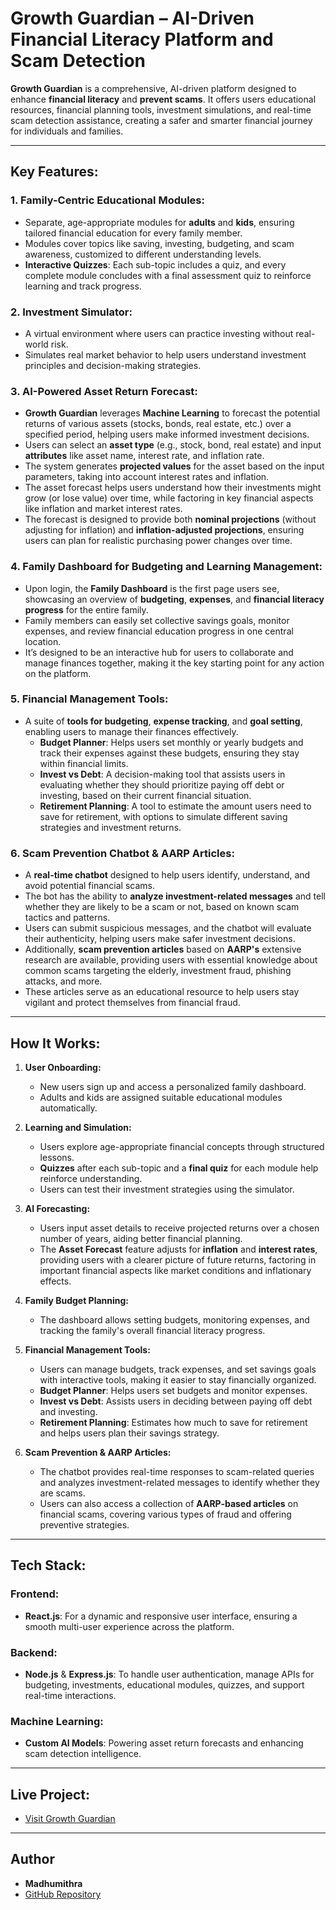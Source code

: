 # Growth Guardian – AI-Driven Financial Literacy Platform and Scam Detection

**Growth Guardian** is a comprehensive, AI-driven platform designed to enhance **financial literacy** and **prevent scams**. It offers users educational resources, financial planning tools, investment simulations, and real-time scam detection assistance, creating a safer and smarter financial journey for individuals and families.

---

## **Key Features**:

### **1. Family-Centric Educational Modules:**
- Separate, age-appropriate modules for **adults** and **kids**, ensuring tailored financial education for every family member.
- Modules cover topics like saving, investing, budgeting, and scam awareness, customized to different understanding levels.
- **Interactive Quizzes**: Each sub-topic includes a quiz, and every complete module concludes with a final assessment quiz to reinforce learning and track progress.

### **2. Investment Simulator:**
- A virtual environment where users can practice investing without real-world risk.
- Simulates real market behavior to help users understand investment principles and decision-making strategies.

### **3. AI-Powered Asset Return Forecast:**
- **Growth Guardian** leverages **Machine Learning** to forecast the potential returns of various assets (stocks, bonds, real estate, etc.) over a specified period, helping users make informed investment decisions.
- Users can select an **asset type** (e.g., stock, bond, real estate) and input **attributes** like asset name, interest rate, and inflation rate.
- The system generates **projected values** for the asset based on the input parameters, taking into account interest rates and inflation.
- The asset forecast helps users understand how their investments might grow (or lose value) over time, while factoring in key financial aspects like inflation and market interest rates.
- The forecast is designed to provide both **nominal projections** (without adjusting for inflation) and **inflation-adjusted projections**, ensuring users can plan for realistic purchasing power changes over time.

### **4. Family Dashboard for Budgeting and Learning Management:**
- Upon login, the **Family Dashboard** is the first page users see, showcasing an overview of **budgeting**, **expenses**, and **financial literacy progress** for the entire family.
- Family members can easily set collective savings goals, monitor expenses, and review financial education progress in one central location.
- It’s designed to be an interactive hub for users to collaborate and manage finances together, making it the key starting point for any action on the platform.

### **5. Financial Management Tools:**
- A suite of **tools for budgeting**, **expense tracking**, and **goal setting**, enabling users to manage their finances effectively.
  - **Budget Planner**: Helps users set monthly or yearly budgets and track their expenses against these budgets, ensuring they stay within financial limits.
  - **Invest vs Debt**: A decision-making tool that assists users in evaluating whether they should prioritize paying off debt or investing, based on their current financial situation.
  - **Retirement Planning**: A tool to estimate the amount users need to save for retirement, with options to simulate different saving strategies and investment returns.

### **6. Scam Prevention Chatbot & AARP Articles:**
- A **real-time chatbot** designed to help users identify, understand, and avoid potential financial scams.
- The bot has the ability to **analyze investment-related messages** and tell whether they are likely to be a scam or not, based on known scam tactics and patterns.
- Users can submit suspicious messages, and the chatbot will evaluate their authenticity, helping users make safer investment decisions.
- Additionally, **scam prevention articles** based on **AARP's** extensive research are available, providing users with essential knowledge about common scams targeting the elderly, investment fraud, phishing attacks, and more.
- These articles serve as an educational resource to help users stay vigilant and protect themselves from financial fraud.

---

## **How It Works**:

1. **User Onboarding:**
   - New users sign up and access a personalized family dashboard.
   - Adults and kids are assigned suitable educational modules automatically.

2. **Learning and Simulation:**
   - Users explore age-appropriate financial concepts through structured lessons.
   - **Quizzes** after each sub-topic and a **final quiz** for each module help reinforce understanding.
   - Users can test their investment strategies using the simulator.

3. **AI Forecasting:**
   - Users input asset details to receive projected returns over a chosen number of years, aiding better financial planning.
   - The **Asset Forecast** feature adjusts for **inflation** and **interest rates**, providing users with a clearer picture of future returns, factoring in important financial aspects like market conditions and inflationary effects.

4. **Family Budget Planning:**
   - The dashboard allows setting budgets, monitoring expenses, and tracking the family's overall financial literacy progress.

5. **Financial Management Tools:**
   - Users can manage budgets, track expenses, and set savings goals with interactive tools, making it easier to stay financially organized.
   - **Budget Planner**: Helps users set budgets and monitor expenses.
   - **Invest vs Debt**: Assists users in deciding between paying off debt and investing.
   - **Retirement Planning**: Estimates how much to save for retirement and helps users plan their savings strategy.

6. **Scam Prevention & AARP Articles:**
   - The chatbot provides real-time responses to scam-related queries and analyzes investment-related messages to identify whether they are scams.
   - Users can also access a collection of **AARP-based articles** on financial scams, covering various types of fraud and offering preventive strategies.

---

## **Tech Stack**:

### **Frontend:**
- **React.js**: For a dynamic and responsive user interface, ensuring a smooth multi-user experience across the platform.

### **Backend:**
- **Node.js** & **Express.js**: To handle user authentication, manage APIs for budgeting, investments, educational modules, quizzes, and support real-time interactions.

### **Machine Learning:**
- **Custom AI Models**: Powering asset return forecasts and enhancing scam detection intelligence.

---

## **Live Project:**
- [Visit Growth Guardian](https://growth-guardian.vercel.app)

---

## **Author**

- **Madhumithra**
- [GitHub Repository](https://github.com/mithra0612/growth-guardian)

